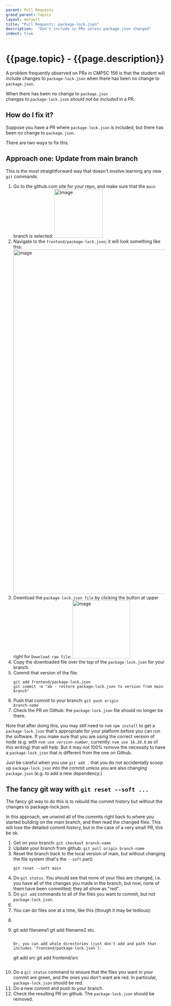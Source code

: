```yaml
---
parent: Pull Requests
grand_parent: Topics
layout: default
title: "Pull Requests: package-lock.json"
description:  "Don't include in PRs unless package.json changed"
indent: true
---
```


# {{page.topic} - {{page.description}}

A problem frequently observed on PRs in CMPSC 156 is that the student will include changes to `package-lock.json` when there has been no change to `package.json`.

When there has been no change to `package.json`<br />
changes to `package-lock.json` *should not be included* in a PR.

## How do I fix it?

Suppose you have a PR where `package-lock.json` is included, but there has been no change to `package.json`.

There are two ways to fix this.

## Approach one: Update from main branch

This is the most straightforward way that doesn't involve learning any new `git` commands.

1. Go to the github.com site for your repo, and make sure that the `main` branch is selected:
   <img width="153" alt="image" src="https://github.com/ucsb-cs156/ucsb-cs156.github.io/assets/1119017/2db4160b-1d5c-4b60-9424-8609e03be370">
2. Navigate to the `frontend/package-lock.json`; it will look something like this:
   <img width="1082" alt="image" src="https://github.com/ucsb-cs156/ucsb-cs156.github.io/assets/1119017/e8382ea7-98ad-4a31-b6f3-64a39e15474c">
3. Download the `package-lock.json file` by clicking the button at upper right for `Download raw file`:
   <img width="182" alt="image" src="https://github.com/ucsb-cs156/ucsb-cs156.github.io/assets/1119017/ec14364a-8bdf-4a24-abc0-c2ed16aa1066">
4. Copy the downloaded file over the top of the `package-lock.json` for your branch.
5. Commit that version of the file:
   ```
   git add frontend/package-lock.json
   git commit -m "ab - restore package-lock.json to version from main branch"
   ```
6. Push that commit to your branch: <code>git push origin <i>branch-name</i></code>
7. Check the PR on Github: the `package-lock.json` file should no longer be there.

Note that after doing this, you may still need to run `npm install` to get a `package-lock.json` that's appropriate for your platform before you 
can run the software.  If you make sure that you are using the correct version of node (e.g. with <code>nvm use <i>version-number</i></code>, currently: `nvm use 16.20.0` as of this writing)
that will help.  But it may not 100% remove the necessity to have a `package-lock.json` that is different from the one
on Github.

Just be careful when you use `git add .` that you do *not* accidentally scoop up `package-lock.json` into the commit *unless* you are also changing
`package.json` (e.g. to add a new dependency.)

## The fancy git way with `git reset --soft ...`

The fancy git way to do this is to rebuild the commit history but without the changes to package-lock.json.

In this approach, we unwind all of the commits right back to where you started building on the main branch, and then 
read the changed files.  This will lose the detailed commit history, but in the case of a very small PR, this be ok.

1. Get on your branch: `git checkout branch-name`
2. Update your branch from github: `git pull origin branch-name`
3. Reset the branch back to the local version of main, but without changing the file system (that's the `--soft` part)
   ```
   git reset --soft main
   ```
4. Do `git status`.  You should see that none of your files are changed, i.e. you have all of the changes you made in the branch,
   but now, none of them have been committed; they all show as "red".
5. Do `git add` commands to all of the files you want to commit, but *not* `package-lock.json`.
6.
7. You can do files one at a time, like this (though it may be tedious):
8. ```
9. git add filename1
   git add filename2
   etc.
   ```

   Or, you can add whole directories (just don't add and path that includes `frontend/package-lock.json`):
   ```
   git add src
   git add frontend/src
   ```
9. Do a `git status` command to ensure that the files you want in your commit are green, and the ones you don't want are red.
   In particular, `package-lock.json` should be red.
9. Do a new commit and push to your branch.
9. Check the resulting PR on github.  The `package-lock.json` should be removed.

   
